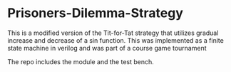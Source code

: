 # Prisoners-Dilemma-Strategy
This is a modified version of the Tit-for-Tat strategy that utilizes gradual increase and decrease of a sin function. This was implemented as a finite state machine in verilog and was part of a course game tournament

The repo includes the module and the test bench.
